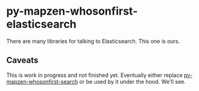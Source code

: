 # py-mapzen-whosonfirst-elasticsearch

There are many libraries for talking to Elasticsearch. This one is ours.

## Caveats

This is work in progress and not finished yet. Eventually either replace [py-mapzen-whosonfirst-search](https://github.com/whosonfirst/py-mapzen-whosonfirst-search) or be used by it under the hood. We'll see.